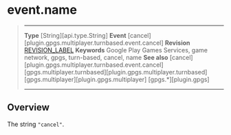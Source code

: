# event.name

> --------------------- ------------------------------------------------------------------------------------------
> __Type__              [String][api.type.String]
> __Event__             [cancel][plugin.gpgs.multiplayer.turnbased.event.cancel]
> __Revision__          [REVISION_LABEL](REVISION_URL)
> __Keywords__          Google Play Games Services, game network, gpgs, turn-based, cancel, name
> __See also__          [cancel][plugin.gpgs.multiplayer.turnbased.event.cancel]
>						[gpgs.multiplayer.turnbased][plugin.gpgs.multiplayer.turnbased]
>						[gpgs.multiplayer][plugin.gpgs.multiplayer]
>                       [gpgs.*][plugin.gpgs]
> --------------------- ------------------------------------------------------------------------------------------

## Overview

The string `"cancel"`.